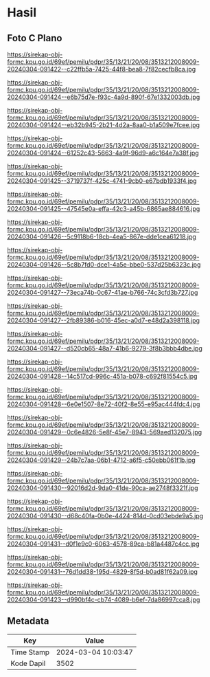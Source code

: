 # Hasil

## Foto C Plano

https://sirekap-obj-formc.kpu.go.id/69ef/pemilu/pdpr/35/13/21/20/08/3513212008009-20240304-091422--c22ffb5a-7425-44f8-bea8-7f82cecfb8ca.jpg

https://sirekap-obj-formc.kpu.go.id/69ef/pemilu/pdpr/35/13/21/20/08/3513212008009-20240304-091424--e6b75d7e-f93c-4a9d-890f-67e1332003db.jpg

https://sirekap-obj-formc.kpu.go.id/69ef/pemilu/pdpr/35/13/21/20/08/3513212008009-20240304-091424--eb32b945-2b21-4d2a-8aa0-b1a509e7fcee.jpg

https://sirekap-obj-formc.kpu.go.id/69ef/pemilu/pdpr/35/13/21/20/08/3513212008009-20240304-091424--61252c43-5663-4a9f-96d9-a6c164e7a38f.jpg

https://sirekap-obj-formc.kpu.go.id/69ef/pemilu/pdpr/35/13/21/20/08/3513212008009-20240304-091425--3719737f-425c-4741-9cb0-e67bdb1933f4.jpg

https://sirekap-obj-formc.kpu.go.id/69ef/pemilu/pdpr/35/13/21/20/08/3513212008009-20240304-091425--47545e0a-effa-42c3-a45b-6865ae884616.jpg

https://sirekap-obj-formc.kpu.go.id/69ef/pemilu/pdpr/35/13/21/20/08/3513212008009-20240304-091426--5c9118b6-18cb-4ea5-867e-dde1cea61218.jpg

https://sirekap-obj-formc.kpu.go.id/69ef/pemilu/pdpr/35/13/21/20/08/3513212008009-20240304-091426--5c8b7fd0-dce1-4a5e-bbe0-537d25b6323c.jpg

https://sirekap-obj-formc.kpu.go.id/69ef/pemilu/pdpr/35/13/21/20/08/3513212008009-20240304-091427--73eca74b-0c67-41ae-b766-74c3cfd3b727.jpg

https://sirekap-obj-formc.kpu.go.id/69ef/pemilu/pdpr/35/13/21/20/08/3513212008009-20240304-091427--2fb89386-b016-45ec-a0d7-e48d2a398118.jpg

https://sirekap-obj-formc.kpu.go.id/69ef/pemilu/pdpr/35/13/21/20/08/3513212008009-20240304-091427--d520cb65-48a7-41b6-9279-3f8b3bbb4dbe.jpg

https://sirekap-obj-formc.kpu.go.id/69ef/pemilu/pdpr/35/13/21/20/08/3513212008009-20240304-091428--14c517cd-996c-451a-b078-c692f81554c5.jpg

https://sirekap-obj-formc.kpu.go.id/69ef/pemilu/pdpr/35/13/21/20/08/3513212008009-20240304-091428--6e0e1507-8e72-40f2-8e55-e95ac444fdc4.jpg

https://sirekap-obj-formc.kpu.go.id/69ef/pemilu/pdpr/35/13/21/20/08/3513212008009-20240304-091429--0c6e4826-5e8f-45e7-8943-569aed132075.jpg

https://sirekap-obj-formc.kpu.go.id/69ef/pemilu/pdpr/35/13/21/20/08/3513212008009-20240304-091429--24b7c7aa-06b1-4712-a6f5-c50ebb061f1b.jpg

https://sirekap-obj-formc.kpu.go.id/69ef/pemilu/pdpr/35/13/21/20/08/3513212008009-20240304-091430--92016d2d-9da0-41de-90ca-ae2748f3321f.jpg

https://sirekap-obj-formc.kpu.go.id/69ef/pemilu/pdpr/35/13/21/20/08/3513212008009-20240304-091430--d68c40fa-0b0e-4424-814d-0cd03ebde9a5.jpg

https://sirekap-obj-formc.kpu.go.id/69ef/pemilu/pdpr/35/13/21/20/08/3513212008009-20240304-091431--d0f1e9c0-6063-4578-89ca-b81a4487c4cc.jpg

https://sirekap-obj-formc.kpu.go.id/69ef/pemilu/pdpr/35/13/21/20/08/3513212008009-20240304-091431--76d1dd38-195d-4829-8f5d-b0ad81f62a09.jpg

https://sirekap-obj-formc.kpu.go.id/69ef/pemilu/pdpr/35/13/21/20/08/3513212008009-20240304-091423--d990bf4c-cb74-4089-b6ef-7da86997cca8.jpg


## Metadata

| Key        | Value               |
| ---------- | ------------------- |
| Time Stamp | 2024-03-04 10:03:47 |
| Kode Dapil | 3502                |



